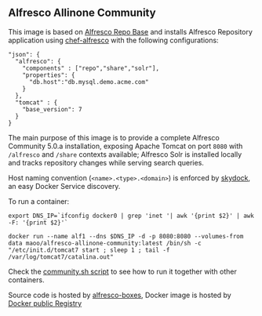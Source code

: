 Alfresco Allinone Community
---

This image is based on [Alfresco Repo Base](https://github.com/maoo/alfresco-boxes/tree/master/docker/images/base/alfresco-repo-base) and installs Alfresco Repository application using [chef-alfresco](https://github.com/maoo/chef-alfresco) with the following configurations:
```
"json": {
  "alfresco": {
    "components" : ["repo","share","solr"],
    "properties": {
      "db.host":"db.mysql.demo.acme.com"
    }
  },
  "tomcat" : {
    "base_version": 7
  }
}
```

The main purpose of this image is to provide a complete Alfresco Community 5.0.a installation, exposing Apache Tomcat on port `8080` with `/alfresco` and `/share` contexts available; Alfresco Solr is installed locally and tracks repository changes while serving search queries.

Host naming convention (`<name>.<type>.<domain>`) is enforced by [skydock](https://github.com/crosbymichael/skydock), an easy Docker Service discovery.

To run a container:
```
export DNS_IP=`ifconfig docker0 | grep 'inet '| awk '{print $2}' | awk -F: '{print $2}'`

docker run --name alf1 --dns $DNS_IP -d -p 8080:8080 --volumes-from data maoo/alfresco-allinone-community:latest /bin/sh -c "/etc/init.d/tomcat7 start ; sleep 1 ; tail -f /var/log/tomcat7/catalina.out"
```

Check the [community.sh script](https://github.com/maoo/alfresco-boxes/blob/master/docker/scripts/run/community.sh) to see how to run it together with other containers.

Source code is hosted by [alfresco-boxes](https://github.com/maoo/alfresco-boxes/tree/master/docker/images/allinone/alfresco-allinone-community), Docker image is hosted by [Docker public Registry](https://registry.hub.docker.com/u/maoo/alfresco-allinone-community)
